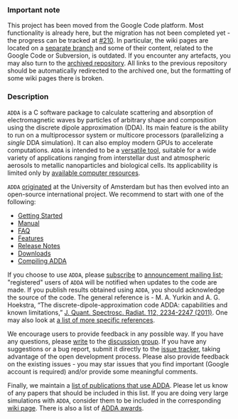 ### Important note
This project has been moved from the Google Code platform. Most functionality is already here, but the migration has not been completed yet - the progress can be tracked at [#210](../../issues/210). In particular, the wiki pages are located on a [separate branch](../../tree/wiki) and some of their content, related to the Google Code or Subversion, is outdated. If you encounter any artefacts, you may also turn to the [archived repository](https://code.google.com/archive/p/a-dda). All links to the previous repository should be automatically redirected to the archived one, but the formatting of some wiki pages there is broken.

### Description

`ADDA` is a C software package to calculate scattering and absorption of electromagnetic waves by particles of arbitrary shape and composition using the discrete dipole approximation (DDA). Its main feature is the ability to run on a multiprocessor system or multicore processors (parallelizing a _single_ DDA simulation). It can also employ modern GPUs to accelerate computations. `ADDA` is intended to be a [versatile tool](../wiki/Features.md), suitable for a wide variety of applications ranging from interstellar dust and atmospheric aerosols to metallic nanoparticles and biological cells. Its applicability is limited only by [available computer resources](../wiki/LargestSimulations.md).

`ADDA` [originated](../wiki/EarlyHistory.md) at the University of Amsterdam but has then evolved into an open-source international project. We recommend to start with one of the following:
* [Getting Started](../wiki/GettingStarted.md)
* [Manual](doc/manual.pdf)
* [FAQ](../wiki/FAQ.md)
* [Features](../wiki/Features.md)
* [Release Notes](../wiki/ReleaseNotes.md)
* [Downloads](../wiki/Downloads.md)
* [Compiling ADDA](../wiki/CompilingADDA.md)

If you choose to use `ADDA`, please [subscribe](mailto:adda-announce+subscribe@googlegroups.com) to [announcement mailing list](http://groups.google.com/group/adda-announce); "registered" users of `ADDA` will be notified when updates to the code are made. If you publish results obtained using `ADDA`, you should acknowledge the source of the code. The general reference is - M. A. Yurkin and A. G. Hoekstra, “The discrete-dipole-approximation code ADDA: capabilities and known limitations,” [J. Quant. Spectrosc. Radiat.  112, 2234-2247 (2011)](http://dx.doi.org/10.1016/j.jqsrt.2011.01.031).
One may also look at [a list of more specific references](../wiki/References.md).

We encourage users to provide feedback in any possible way. If you have any questions, please [write](mailto:adda-discuss@googlegroups.com) to the [discussion group](http://groups.google.com/group/adda-discuss). If you have any suggestions or a bug report, submit it directly to the [issue tracker](../../issues), taking advantage of the open development process. Please also provide feedback on the existing issues - you may star issues that you find important (Google account is required) and/or provide some meaningful comments.

Finally, we maintain a [list of publications that use ADDA](../wiki/Publications.md). Please let us know of any papers that should be included in this list. If you are doing very large simulations with `ADDA`, consider them to be included in the corresponding [wiki page](../wiki/LargestSimulations.md). There is also a list of [ADDA awards](../wiki/Awards.md).
